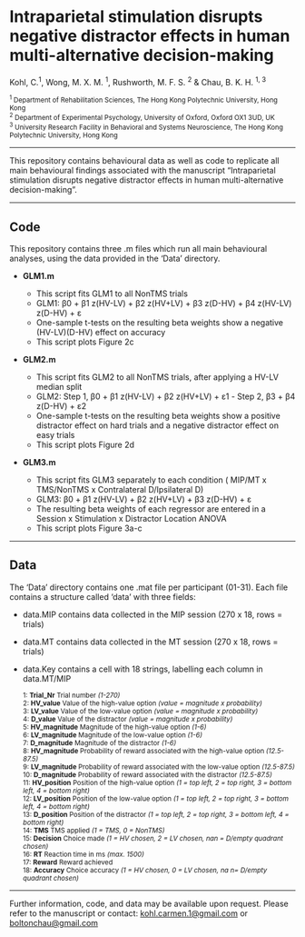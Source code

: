 # Intraparietal stimulation disrupts negative distractor effects in human multi-alternative decision-making

Kohl, C.<sup>1</sup>, Wong, M. X. M. <sup>1</sup>, Rushworth, M. F. S. <sup>2</sup> & Chau, B. K. H. <sup>1, 3</sup>  
   
<sup><sup>1</sup> Department of Rehabilitation Sciences, The Hong Kong Polytechnic University, Hong Kong  
<sup>2</sup> Department of Experimental Psychology, University of Oxford, Oxford OX1 3UD, UK  
<sup>3</sup> University Research Facility in Behavioral and Systems Neuroscience, The Hong Kong Polytechnic University, Hong Kong</sup>  

***
This repository contains behavioural data as well as code to replicate all main behavioural findings associated with the manuscript “Intraparietal stimulation disrupts negative distractor effects in human multi-alternative decision-making”. 

***
## Code
This repository contains three .m files which run all main behavioural analyses, using the data provided in the ‘Data’ directory.
* **GLM1.m**
    *	This script fits GLM1 to all NonTMS trials   
    *	GLM1:	β0 + β1 z(HV-LV) + β2 z(HV+LV) + β3 z(D-HV) + β4 z(HV-LV) z(D-HV) + ε   
    *   One-sample t-tests on the resulting beta weights show a negative (HV-LV)(D-HV) effect on accuracy   
    *	This script plots Figure 2c   
    
*	**GLM2.m**
    *	This script fits GLM2 to all NonTMS trials, after applying a HV-LV median split
    *	GLM2:	Step 1, β0 + β1 z(HV-LV) + β2 z(HV+LV) + ε1 - Step 2, β3 + β4 z(D-HV) + ε2
    *   One-sample t-tests on the resulting beta weights show a positive distractor effect on hard trials and a negative distractor effect on easy trials
    *	This script plots Figure 2d
    
*	**GLM3.m**
    *	This script fits GLM3 separately to each condition ( MIP/MT x TMS/NonTMS x Contralateral D/Ipsilateral D)
    *	GLM3:	β0 + β1 z(HV-LV) + β2 z(HV+LV) + β3 z(D-HV) + ε
    *   The resulting beta weights of each regressor are entered in a Session x Stimulation x Distractor Location ANOVA 
    *	This script plots Figure 3a-c
    

***
## Data
The ‘Data’ directory contains one .mat file per participant (01-31). Each file contains a structure called ‘data’ with three fields:
*	data.<span>MIP</span> contains data collected in the MIP session (270 x 18, rows = trials)
*	data.<span>MT</span> contains data collected in the MT session (270 x 18, rows = trials)
*	data.<span>Key</span> contains a cell with 18 strings, labelling each column in <span>data</span>.MT/MIP       

    <sub>1: **Trial_Nr**	Trial number *(1-270)*   
    2: **HV_value**	Value of the high-value option *(value = magnitude x probability)*   
    3: **LV_value**	Value of the low-value option *(value = magnitude x probability)*   
    4: **D_value**	Value of the distractor *(value = magnitude x probability)*   
    5: **HV_magnitude**	Magnitude of the high-value option *(1-6)*      
    6: **LV_magnitude**	Magnitude of the low-value option *(1-6)*    
    7: **D_magnitude**	Magnitude of the distractor *(1-6)*    
    8: **HV_magnitude**	Probability of reward associated with the high-value option *(12.5-87.5)*   
    9: **LV_magnitude**	Probability of reward associated with the low-value option *(12.5-87.5)*   
    10: **D_magnitude**	Probability of reward associated with the distractor *(12.5-87.5)*   
    11: **HV_position**	Position of the high-value option *(1 = top left, 2 = top right, 3 = bottom left, 4 = bottom right)*   
    12: **LV_position**	Position of the low-value option *(1 = top left, 2 = top right, 3 = bottom left, 4 = bottom right)*   
    13: **D_position**	Position of the distractor *(1 = top left, 2 = top right, 3 = bottom left, 4 = bottom right)*   
    14: **TMS**	TMS applied *(1 = TMS, 0 = NonTMS)*   
    15: **Decision** Choice made *(1 = HV chosen, 2 = LV chosen, nan = D/empty quadrant chosen)*   
    16: **RT**	Reaction time in ms *(max. 1500)*   
    17: **Reward**	Reward achieved   
    18: **Accuracy**  Choice accuracy *(1 = HV chosen, 0 = LV chosen, na n= D/empty quadrant chosen)* </sub>   

***


Further information, code, and data may be available upon request. 
Please refer to the manuscript or contact: kohl.carmen.1@gmail.com or boltonchau@gmail.com
